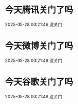 # 今天腾讯关门了吗

2025-05-28 00:21:46 没关门

# 今天微博关门了吗

2025-05-28 00:21:48 没关门

# 今天谷歌关门了吗

2025-05-28 00:21:48 没关门

